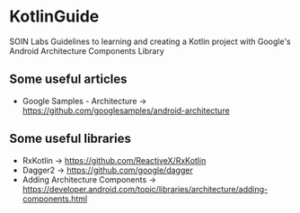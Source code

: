 # KotlinGuide
SOIN Labs Guidelines to learning and creating a Kotlin project with Google's Android Architecture Components Library

## Some useful articles
- Google Samples - Architecture -> https://github.com/googlesamples/android-architecture

## Some useful libraries
- RxKotlin -> https://github.com/ReactiveX/RxKotlin
- Dagger2 -> https://github.com/google/dagger
- Adding Architecture Components -> https://developer.android.com/topic/libraries/architecture/adding-components.html
